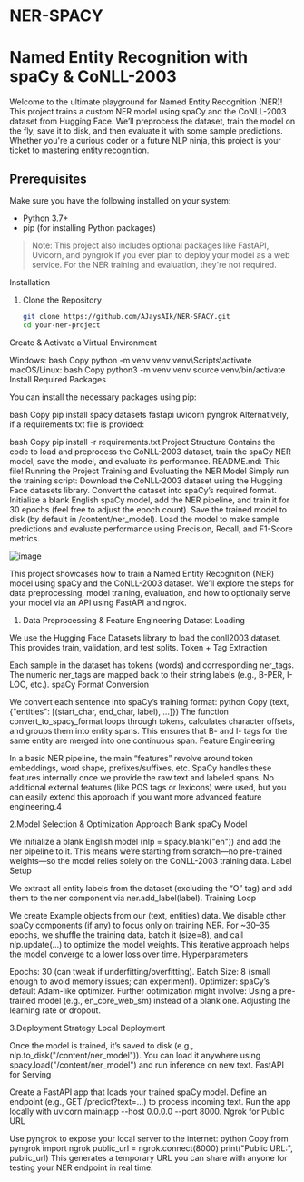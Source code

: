 # NER-SPACY

# Named Entity Recognition with spaCy & CoNLL-2003

Welcome to the ultimate playground for Named Entity Recognition (NER)! This project trains a custom NER model using spaCy and the CoNLL-2003 dataset from Hugging Face. We’ll preprocess the dataset, train the model on the fly, save it to disk, and then evaluate it with some sample predictions. Whether you're a curious coder or a future NLP ninja, this project is your ticket to mastering entity recognition.

## Prerequisites

Make sure you have the following installed on your system:
- Python 3.7+
- pip (for installing Python packages)

> Note: This project also includes optional packages like FastAPI, Uvicorn, and pyngrok if you ever plan to deploy your model as a web service. For the NER training and evaluation, they're not required.

 Installation

1. Clone the Repository

   ```bash
   git clone https://github.com/AJaysAIk/NER-SPACY.git
   cd your-ner-project
Create & Activate a Virtual Environment

Windows:
bash
Copy
python -m venv venv
venv\Scripts\activate
macOS/Linux:
bash
Copy
python3 -m venv venv
source venv/bin/activate
Install Required Packages

You can install the necessary packages using pip:

bash
Copy
pip install spacy datasets fastapi uvicorn pyngrok
Alternatively, if a requirements.txt file is provided:

bash
Copy
pip install -r requirements.txt
Project Structure
 Contains the code to load and preprocess the CoNLL-2003 dataset, train the spaCy NER model, save the model, and evaluate its performance.
README.md: This file!
Running the Project
Training and Evaluating the NER Model
Simply run the training script:
Download the CoNLL-2003 dataset using the Hugging Face datasets library.
Convert the dataset into spaCy’s required format.
Initialize a blank English spaCy model, add the NER pipeline, and train it for 30 epochs (feel free to adjust the epoch count).
Save the trained model to disk (by default in /content/ner_model).
Load the model to make sample predictions and evaluate performance using Precision, Recall, and F1-Score metrics.

![image](https://github.com/user-attachments/assets/e384e402-1b90-4e5e-8794-e8a8da446d43)


This project showcases how to train a Named Entity Recognition (NER) model using spaCy and the CoNLL-2003 dataset. We’ll explore the steps for data preprocessing, model training, evaluation, and how to optionally serve your model via an API using FastAPI and ngrok.

1. Data Preprocessing & Feature Engineering
Dataset Loading

We use the Hugging Face Datasets library to load the conll2003 dataset. This provides train, validation, and test splits.
Token + Tag Extraction

Each sample in the dataset has tokens (words) and corresponding ner_tags.
The numeric ner_tags are mapped back to their string labels (e.g., B-PER, I-LOC, etc.).
spaCy Format Conversion

We convert each sentence into spaCy’s training format:
python
Copy
(text, {"entities": [(start_char, end_char, label), ...]})
The function convert_to_spacy_format loops through tokens, calculates character offsets, and groups them into entity spans. This ensures that B- and I- tags for the same entity are merged into one continuous span.
Feature Engineering

In a basic NER pipeline, the main “features” revolve around token embeddings, word shape, prefixes/suffixes, etc. SpaCy handles these features internally once we provide the raw text and labeled spans.
No additional external features (like POS tags or lexicons) were used, but you can easily extend this approach if you want more advanced feature engineering.4

2.Model Selection & Optimization Approach
Blank spaCy Model

We initialize a blank English model (nlp = spacy.blank("en")) and add the ner pipeline to it.
This means we’re starting from scratch—no pre-trained weights—so the model relies solely on the CoNLL-2003 training data.
Label Setup

We extract all entity labels from the dataset (excluding the “O” tag) and add them to the ner component via ner.add_label(label).
Training Loop

We create Example objects from our (text, entities) data.
We disable other spaCy components (if any) to focus only on training NER.
For ~30–35 epochs, we shuffle the training data, batch it (size=8), and call nlp.update(...) to optimize the model weights.
This iterative approach helps the model converge to a lower loss over time.
Hyperparameters

Epochs: 30 (can tweak if underfitting/overfitting).
Batch Size: 8 (small enough to avoid memory issues; can experiment).
Optimizer: spaCy’s default Adam-like optimizer.
Further optimization might involve:
Using a pre-trained model (e.g., en_core_web_sm) instead of a blank one.
Adjusting the learning rate or dropout.

3.Deployment Strategy
Local Deployment

Once the model is trained, it’s saved to disk (e.g., nlp.to_disk("/content/ner_model")).
You can load it anywhere using spacy.load("/content/ner_model") and run inference on new text.
FastAPI for Serving

Create a FastAPI app that loads your trained spaCy model.
Define an endpoint (e.g., GET /predict?text=...) to process incoming text.
Run the app locally with uvicorn main:app --host 0.0.0.0 --port 8000.
Ngrok for Public URL

Use pyngrok to expose your local server to the internet:
python
Copy
from pyngrok import ngrok
public_url = ngrok.connect(8000)
print("Public URL:", public_url)
This generates a temporary URL you can share with anyone for testing your NER endpoint in real time.


